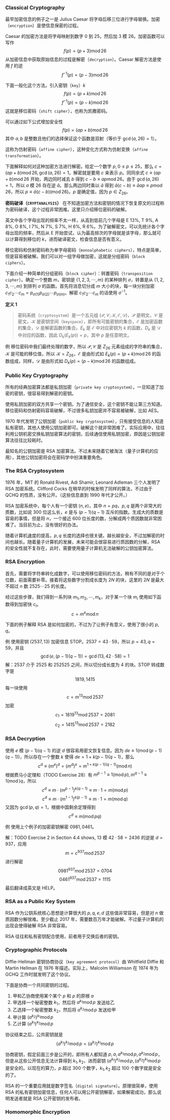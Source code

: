 ### Classical Cryptography
最早加密信息的例子之一是 Julius Caesar 将字母后移三位进行字母替换。加密（`encryption`）是使信息保密的过程。

Caesar 的加密方法是将字母映射到数字 0 到 25，然后加 3 模 26。加密函数可以写作
$$f(p)=(p+3)\operatorname{mod}26$$
从加密信息中获取原始信息的过程是解密（`decryption`）。Caesar 解密方法是使用 $f$ 的逆
$$f^{-1}(p)=(p-3)\operatorname{mod}26$$

下面一般化这个方法。引入密钥（`key`）$k$
$$f(p)=(p+k)\operatorname{mod}26$$
$$f^{-1}(p)=(p-k)\operatorname{mod}26$$
这就是移位密码（`shift cipher`），也称为凯撒密码。

可以通过如下公式增加安全性
$$f(p)=(ap+b)\operatorname{mod}26$$
其中 $a,b$ 是整数且他们的选择保证这个函数是双射（等价于 $\gcd(a,26)=1$）。

这称为仿射密码（`affine cipher`），这种变化方式称为仿射变换（`affine transformation`）。

下面解释如何对这种加密方法进行解密。给定一个数字 $p,0\leq p\leq 25$，那么 $c=(ap+b)\operatorname{mod}26,\gcd(a,26)=1$，解密就是要用 $c$ 来表示 $p$。同同余式 $c\equiv (ap+b)\operatorname{mod}26$ 开始，两边同时减去 $b$ 得到 $c-b\equiv ap\operatorname{mod}26$。由于 $\gcd(a,26)=1$，所以 $a$ 模 26 存在逆 $\bar{a}$。那么两边同时乘以 $\bar{a}$ 得到 $\bar{a}(c-b)\equiv \bar{a}ap\equiv p\operatorname{mod}26$，所以 $p\equiv\bar{a}(c-b)(\operatorname{mod}26)$。$p$ 是确定值，因为 $p\in Z_{26}$。

**密码破译（`CRYPTANALYSIS`）** 在不知道加密方法和密钥的情况下恢复原文的过程称为密码破译，这个过程非常困难。这里只介绍移位密码的破解。

英文中各个字母出现的频率不太一样，从高到低前几个字母是 E 13%,
T 9%, A 8%, O 8%, I 7%, N 7%, S 7%, H 6%, R 6%。为了破解密文，可以先统计各个字母出现的频率，然后从 E 开始尝试，认为最高频次的字母就是该字母，那么就可以计算得到移位的 $k$，进而破译密文，检查信息是否有意义。

移位密码和仿射密码称为单字母密码（`monoalphabetic ciphers`），特点是简单，但是容易被破解。我们可以对一组字母做加密，这就是分组密码（`block ciphers`）。

下面介绍一种简单的分组密码（`block cipher`）：转置密码（`transposition cipher`）。确定一个整数 $m$，密钥是 $\{1,2,3,\cdots,m\}$ 的某种排列 $\sigma$，转置是从 $\{1,2,3,\cdots,m\}$ 到排列 $\sigma$ 的函数。首先将消息切分成 $m$ 大小的块，每一块分别加密 $c_1c_2\cdots c_m=p_{\sigma(1)}p_{\sigma(2)}\cdots p_{\sigma(m)}$。解密 $c_1c_2\cdots c_m$ 的话使用 $\sigma^{-1}$。

**定义 1**
> 密码系统（`cryptosystem`）是一个五元组 $(\mathcal{P},\mathcal{C},\mathcal{K},\mathcal{E},\mathcal{D})$，$\mathcal{P}$ 是明文，$\mathcal{C}$ 是密文，$\mathcal{K}$ 是密钥空间（`keyspace`），即所有可能密钥的集合，$\mathcal{E}$ 是加密函数的集合，$\mathcal{D}$ 是解密函数的集合。$E_k$ 是 $\mathcal{E}$ 中对应密钥为 $k$ 的函数，$D_k$ 是 $\mathcal{D}$ 中对应的函数，因此 $D_k(E_k(p))=p$，其中 $p$ 是任意明文。

例 移位密码中我们最终处理的数字，所以 $\mathcal{P},\mathcal{C}$ 是 $Z_{26}$ 元素组成的字符串的集合，$\mathcal{K}$ 是可能的移位值，所以 $\mathcal{K}=Z_{26}$，$\mathcal{E}$ 是由形式如 $E_k(p) = (p + k) \operatorname{mod} 26$ 的函数组成，同样，$\mathcal{D}$ 是由形式如 $D_k(p) = (p - k) \operatorname{mod} 26$ 的函数组成。

### Public Key Cryptography
所有的经典加密算法都是私钥加密（`private key cryptosystem`），一旦知道了加密的密钥，很容易得到解密的密钥。

使用私钥加密的双方共享一个密钥。为了通信安全，这个密钥不能让第三方知道。移位密码和仿射密码容易破解，不过很多私钥加密并不容易被破解，比如 AES。

1970 年代发明了公钥加密（`public key cryptosystem`），只有接受信息的人知道私有密钥，其他人使用公钥加密即可。破解这个就非常困难了。实际应用中，往往利用公钥机密交换私钥加密算法的密钥，后续通信使用私钥加密，原因是公钥加密算法往往比较耗时。

最知名的公钥加密是 RSA 加密算法。不过未来随着它被淘汰（量子计算机的应用），其他公钥加密将会在密码学中扮演重要角色。

### The RSA Cryptosystem
1976 年，MIT 的 Ronald Rivest, Adi Shamir, Leonard Adleman 三个人发明了 RSA 加密系统。Clifford Cocks 在稍早的时候发明了同样的算法，不过由于 QCHQ 的性质，没有公开。（这些信息直到 1990 年代才公开。）

RSA 加密系统中，每个人有一个密钥 $(n,e)$，其中 $n=pq$，$p,q$ 是两个非常大的质数，比如说 300 位这么长，$e$ 是与 $(p-1)(q-1)$ 互斥的指数。生成大的质数是容易的事情，但是将 $n$，一个接近 600 位长度的数，分解成两个质因数就非常困难了。当目前为止，没有很好的办法。

随着计算机速度的提高，$p,q$ 长度的选择也很关键。越长越安全，不过加解密的时间也越长。随着量子计算机的发展，未来可能会很容易进行质因数的分解，RSA 的安全性就不复存在，此时，需要使用量子计算机无法破解的公钥加密算法。

### RSA Encryption
首先，需要将字符串转化成数字，可以使用移位密码的方法，稍有不同的是对于个位数，前面需要补零。接着将这些数字分割成长度为 $2N$ 的块，这里的 $2N$ 是最大不超过 $n$ 数 $2525\cdots 25$ 的长度。

经过这些步骤，我们得到一系列块 $m_1,m_2,\cdots,m_k$，对于某一个块 $m_i$ 使用如下函数得到加密快 $c_i$。
$$c=m^e\operatorname{mod}n$$

下面的例子解释 RSA 是如何加密的，不过为了让例子有意义，使用了很小的 $p,q$。

例 使用密钥 $(2537,13)$ 加密信息 STOP。$2537=43\cdot 59$，所以 $p=43,q=59$，并且
$$\gcd(e,(p-1)(q-1))=\gcd(13,42\cdot 58)=1$$
解：2537 介于 2525 和 252525 之间，所以切分成长度为 4 的块。STOP 转成数字是
$$1819, 1415$$
每一块使用
$$c=m^{13}\operatorname{mod}2537$$
加密
$$c_1=1819^{13}\operatorname{mod}2537=2081$$
$$c_2=1415^{13}\operatorname{mod}2537=2182$$

### RSA Decryption
使用 $e$ 模 $(p-1)(q-1)$ 的逆 $d$ 很容易用密文恢复信息。因为 $de\equiv 1(\operatorname{mod}(p-1)(q-1))$，所以存在一个整数 $k$ 使得 $de=1+k(p-1)(q-1)$，那么
$$c^d \equiv (m^e)^d = (m^d)^e = m^{1+k(p−1)(q−1)} (\operatorname{mod} n)$$
根据费马小定理和（TODO Exercise 28）有 $m^{p-1}\equiv 1(\operatorname{mod}p),m^{q-1}\equiv 1(\operatorname{mod})q$，所以
$$c^d \equiv m \cdot (m^{p−1})^{k(q−1)} \equiv m \cdot 1 = m (\operatorname{mod} p)$$
$$c^d \equiv m \cdot (m^{1−1})^{k(p−1)} \equiv m \cdot 1 = m (\operatorname{mod} q)$$
又因为 $\gcd(p,q)=1$，根据中国剩余定理得到
$$c^d\equiv m(\operatorname{mod}pq)$$

例 使用上个例子的加密密钥解密 $0981, 0461$。

解：TODO  Exercise 2 in Section 4.4 shows,  $13$ 模 $42\cdot 58=2436$ 的逆是 $d=937$，应用
$$m=c^{937}\operatorname{mod}2537$$
进行解密
$$0981^{937}\operatorname{mod} 2537 = 0704$$
$$0461^{937}\operatorname{mod} 2537 = 1115$$
最后翻译成英文是 HELP。

### RSA as a Public Key System
RSA 作为公钥系统核心思想是计算很大的 $p,q,e,d$ 这些值非常容易，但是对 $n$ 做质因数分解很难。至少截止 2017 年，需要数百万年才能破解。不过量子计算机的出现会使得破解 RSA 非常容易。

RSA 往往和私有密钥配合使用，前者用于交换后者的密钥。

### Cryptographic Protocols
Diffie-Hellman 密钥协商协议（`key agreement protocol`）由 Whitfield Diffie 和 Martin Hellman 在 1976 年描述。实际上，Malcolm Williamson 在 1974 年为 GCHQ 工作时就发明了这个协议。

下面是协商一个共同密钥的过程。
1. 甲和乙协商使用某个某个 $p$ 和 $p$ 的原根 $a$
2. 甲选择一个秘密整数 $k_1$，然后将 $a^{k_1}\operatorname{mod}p$ 发送给乙
3. 乙选择一个秘密整数 $k_2$，然后将 $a^{k_2}\operatorname{mod}p$ 发送给甲
4. 甲计算 $(a^{k_2})^{k_1}\operatorname{mod}p$
5. 乙计算 $(a^{k_1})^{k_2}\operatorname{mod}p$

协议结束之后，公共密钥就是
$$(a^{k_1})^{k_2}\operatorname{mod}p=(a^{k_2})^{k_1}\operatorname{mod}p$$

协商密钥，假定前面三步是公开的，即所有人都知道 $p,a,a^{k_1}\operatorname{mod}p,a^{k_2}\operatorname{mod}p$，但是从这些公开信息无法计算得到 $k_1,k_2$，进而密钥 $(a^{k_1})^{k_2}\operatorname{mod}p,(a^{k_2})^{k_1}\operatorname{mod}p$ 是安全的。以现在的算力，$p$ 超过 300 个数字，$k_1,k_2$ 超过 100 个数字就是安全的了。

RSA 的一个重要应用就是数字签名（`digital signature`）。原理很简单，使用 RSA 的私有密钥加密信息，任何人可以用公开密钥解密，如果解密成功，那么说明发送者就是 RSA 公开密钥的发布者。

###  Homomorphic Encryption
